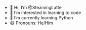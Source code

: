 - 👋 Hi, I’m @SteamingLatte
- 👀 I’m interested in learning to code
- 🌱 I’m currently learning Python
- 😄 Pronouns: He/Him

<!---
SteamingLatte/SteamingLatte is a ✨ special ✨ repository because its `README.md` (this file) appears on your GitHub profile.
You can click the Preview link to take a look at your changes.
--->

